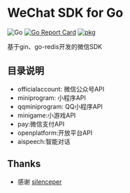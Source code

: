 # WeChat SDK for Go
![Go](https://github.com/donetkit/wechat/workflows/Go/badge.svg?branch=release-2.0)
[![Go Report Card](https://goreportcard.com/badge/github.com/donetkit/wechat)](https://goreportcard.com/report/github.com/donetkit/wechat)
[![pkg](https://img.shields.io/badge/dev-reference-007d9c?logo=go&logoColor=white&style=flat)](https://pkg.go.dev/github.com/donetkit/wechat?tab=doc)

基于gin、go-redis开发的微信SDK

## 目录说明
- officialaccount: 微信公众号API
- miniprogram: 小程序API
- qqminiprogram: QQ小程序API
- minigame:小游戏API
- pay:微信支付API
- openplatform:开放平台API
- aispeech:智能对话

## Thanks
- 感谢 [silenceper](https://github.com/silenceper/wechat)

